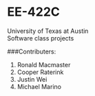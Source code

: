 # EE-422C  
University of Texas at Austin  
Software class projects  
  
###Contributers:  
1) Ronald Macmaster
2) Cooper Raterink
3) Justin Wei
4) Michael Marino